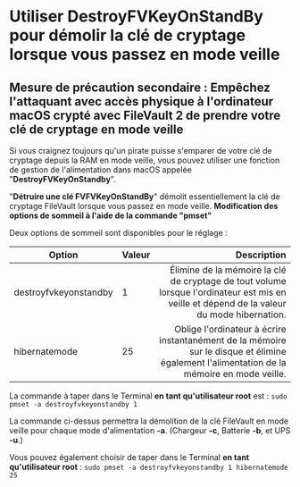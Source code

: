 # Utiliser DestroyFVKeyOnStandBy pour démolir la clé de cryptage lorsque vous passez en mode veille

## Mesure de précaution secondaire : Empêchez l'attaquant avec accès physique à l'ordinateur macOS crypté avec FileVault 2 de prendre votre clé de cryptage en mode veille

Si vous craignez toujours qu'un pirate puisse s'emparer de votre clé de cryptage depuis la RAM en mode veille, vous pouvez utiliser une fonction de gestion de l'alimentation dans macOS appelée "**DestroyFVKeyOnStandby**".

"**Détruire une clé FVFVKeyOnStandBy**" démolit essentiellement la clé de cryptage FileVault lorsque vous passez en mode veille.
**Modification des options de sommeil à l'aide de la commande "pmset"**

Deux options de sommeil sont disponibles pour le réglage :

| Option                | Valeur | Description                                                                                                                                |
| --------------------- | ------ | -----------------------------------------------------------------------------------------------------------------------------------------: |
| destroyfvkeyonstandby | 1      | Élimine de la mémoire la clé de cryptage de tout volume lorsque l'ordinateur est mis en veille et dépend de la valeur du mode hibernation. |
| hibernatemode         | 25     | Oblige l'ordinateur à écrire instantanément de la mémoire sur le disque et élimine également l'alimentation de la mémoire en mode veille.  |

La commande à taper dans le Terminal **en tant qu'utilisateur root** est : `sudo pmset -a destroyfvkeyonstandby 1`

La commande ci-dessus permettra la démolition de la clé FileVault en mode veille pour chaque mode d'alimentation **-a**. \(Chargeur **-c**, Batterie **-b**, et UPS **-u**.\)

Vous pouvez également choisir de taper dans le Terminal **en tant qu'utilisateur root** : `sudo pmset -a destroyfvkeyonstandby 1 hibernatemode 25`
